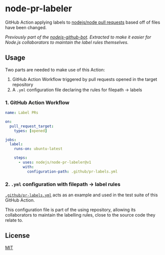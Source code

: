 # node-pr-labeler

GitHub Action applying labels to [nodejs/node pull requests](https://github.com/nodejs/node/pulls) based off of files have been changed.

_Previously part of the [nodejs-github-bot](https://github.com/nodejs/github-bot). Extracted to make it easier for Node.js collaborators to maintain the label rules themselves._

## Usage

Two parts are needed to make use of this Action:

1. GitHub Action Workflow triggered by pull requests opened in the target repository
2. A `.yml` configuration file declaring the rules for filepath -> labels

### 1. GitHub Action Workflow

```yml
name: Label PRs

on:
  pull_request_target:
    types: [opened]

jobs:
  label:
    runs-on: ubuntu-latest

    steps:
      - uses: nodejs/node-pr-labeler@v1
        with:
          configuration-path: .github/pr-labels.yml
```

### 2. `.yml` configuration with filepath -> label rules

[`.github/pr-labels.yml`](.github/pr-labels.yml) acts as an example and used in the test suite of this GitHub Action.

This configuration file is part of the using repository, allowing its collaborators to maintain the labelling rules, close to the source code they relate to.

## License

[MIT](https://opensource.org/licenses/MIT)
